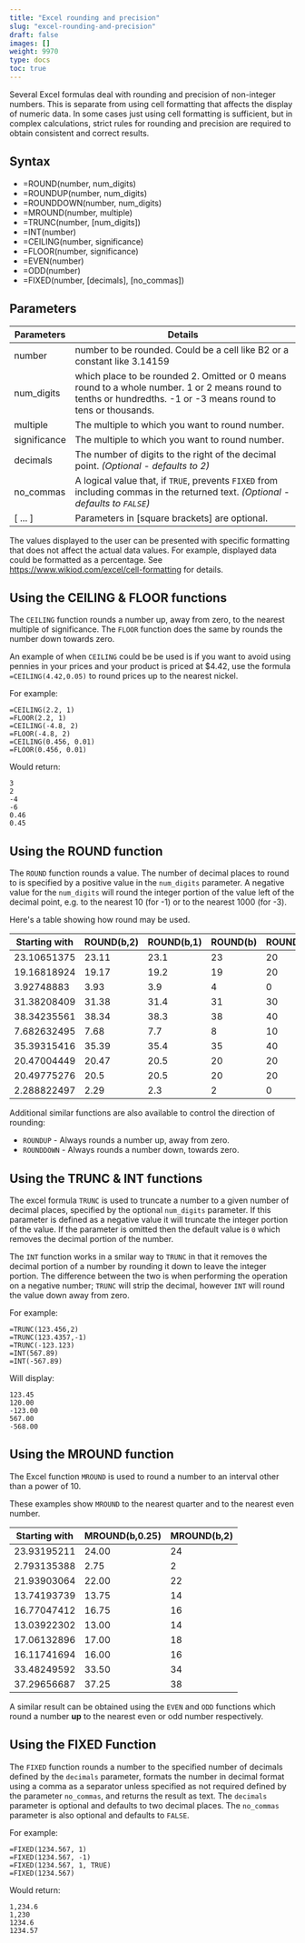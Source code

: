 ```yaml
---
title: "Excel rounding and precision"
slug: "excel-rounding-and-precision"
draft: false
images: []
weight: 9970
type: docs
toc: true
---
```


Several Excel formulas deal with rounding and precision of non-integer numbers.  This is separate from using cell formatting that affects the display of numeric data.  In some cases just using cell formatting is sufficient, but in complex calculations, strict rules for rounding and precision are required to obtain consistent and correct results.

## Syntax
 - =ROUND(number, num_digits)
 - =ROUNDUP(number, num_digits)
 - =ROUNDDOWN(number, num_digits)
 - =MROUND(number, multiple)
 - =TRUNC(number, [num_digits])
 - =INT(number)
 - =CEILING(number, significance)
 - =FLOOR(number, significance)
 - =EVEN(number)
 - =ODD(number)
 - =FIXED(number, [decimals], [no_commas])

## Parameters
| Parameters | Details |
| ------ | ------ |
| number | number to be rounded. Could be a cell like B2 or a constant like 3.14159   |
| num_digits | which place to be rounded 2. Omitted or 0 means round to a whole number. 1 or 2 means round to tenths or hundredths. -1 or -3 means round to tens or thousands. |
| multiple| The multiple to which you want to round number.   |
| significance| The multiple to which you want to round number.   |
| decimals| The number of digits to the right of the decimal point. *(Optional - defaults to 2)*   |
| no_commas|  A logical value that, if `TRUE`, prevents `FIXED` from including commas in the returned text. *(Optional - defaults to `FALSE`)*  |
| [ ... ] | Parameters in [square brackets] are optional. |


The values displayed to the user can be presented with specific formatting that does not affect the actual data values. For example, displayed data could be formatted as a percentage.  See https://www.wikiod.com/excel/cell-formatting for details. 

## Using the CEILING & FLOOR functions
The `CEILING` function rounds a number up, away from zero, to the nearest multiple of significance. The `FLOOR` function does the same by rounds the number down towards zero.  

An example of when `CEILING` could be be used is if you want to avoid using pennies in your prices and your product is priced at $4.42, use the formula `=CEILING(4.42,0.05)` to round prices up to the nearest nickel.

For example:

    =CEILING(2.2, 1)
    =FLOOR(2.2, 1)
    =CEILING(-4.8, 2)
    =FLOOR(-4.8, 2)
    =CEILING(0.456, 0.01)
    =FLOOR(0.456, 0.01)

Would return:
    
    3
    2
    -4
    -6
    0.46
    0.45

    

## Using the ROUND function
The `ROUND` function rounds a value. The number of decimal places to round to is specified by a positive value in the `num_digits` parameter. A negative value for the `num_digits` will round the integer portion of the value left of the decimal point, e.g. to the nearest 10 (for -1) or to the nearest 1000 (for -3). 

Here's a table showing how round may be used. 

| Starting with |ROUND(b,2) | ROUND(b,1) | ROUND(b) | ROUND(b,-1) |
| ----- | ----- | ----- | ----- | ----- |
| 23.10651375 | 23.11 | 23.1 | 23 | 20 |
| 19.16818924 | 19.17 | 19.2 | 19 | 20 |
| 3.92748883 | 3.93 | 3.9 | 4 | 0 |
| 31.38208409 | 31.38 | 31.4 | 31 | 30 |
| 38.34235561 | 38.34 | 38.3 | 38 | 40 |
| 7.682632495 | 7.68 | 7.7 | 8 | 10 |
| 35.39315416 | 35.39 | 35.4 | 35 | 40 |
| 20.47004449 | 20.47 | 20.5 | 20 | 20 |
| 20.49775276 | 20.5 | 20.5 | 20 | 20 |
| 2.288822497 | 2.29 | 2.3 | 2 | 0 |

Additional similar functions are also available to control the direction of rounding:

 - `ROUNDUP` - Always rounds a number up, away from zero.
 - `ROUNDDOWN` - Always rounds a number down, towards zero.

## Using the TRUNC & INT functions
The excel formula `TRUNC` is used to truncate a number to a given number of decimal places, specified by the optional `num_digits` parameter. If this parameter is defined as a negative value it will truncate the integer portion of the value. If the parameter is omitted then the default value is `0` which removes the decimal portion of the number. 

The `INT` function works in a smilar way to `TRUNC` in that it removes the decimal portion of a number by rounding it down to leave the integer portion. The difference between the two is when performing the operation on a negative number; `TRUNC` will strip the decimal, however `INT` will round the value down away from zero.

For example:

    =TRUNC(123.456,2)
    =TRUNC(123.4357,-1)
    =TRUNC(-123.123)
    =INT(567.89)
    =INT(-567.89)

Will display:

    123.45
    120.00
    -123.00
    567.00
    -568.00

## Using the MROUND function
The Excel function `MROUND` is used to round a number to an interval other than a power of 10. 

These examples show `MROUND` to the nearest quarter and to the nearest even number. 

| Starting with | MROUND(b,0.25) | MROUND(b,2) |
| ----- | ----- | ----- |
| 23.93195211 | 24.00 | 24 |
| 2.793135388 | 2.75 | 2 |
| 21.93903064 | 22.00 | 22 |
| 13.74193739 | 13.75 | 14 |
| 16.77047412 | 16.75 | 16 |
| 13.03922302 | 13.00 | 14 |
| 17.06132896 | 17.00 | 18 |
| 16.11741694 | 16.00 | 16 |
| 33.48249592 | 33.50 | 34 |
| 37.29656687 | 37.25 | 38 |

A similar result can be obtained using the `EVEN` and `ODD` functions which round a number **up** to the nearest even or odd number respectively.

## Using the FIXED Function
The `FIXED` function rounds a number to the specified number of decimals defined by the `decimals` parameter, formats the number in decimal format using a comma as a separator unless specified as not required defined by the parameter `no_commas`, and returns the result as text. The `decimals` parameter is optional and defaults to two decimal places. The `no_commas` parameter is also optional and defaults to `FALSE`.

For example:

    =FIXED(1234.567, 1)
    =FIXED(1234.567, -1)
    =FIXED(1234.567, 1, TRUE)
    =FIXED(1234.567)

Would return:

    1,234.6
    1,230
    1234.6
    1234.57

